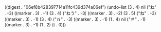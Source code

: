 
((digest . "06ef8b428397714a11fc439d374a06ef") (undo-list (3 . 4) nil ("ね" . -3) ((marker . 3) . -1) (3 . 4) ("ねう" . -3) ((marker . 3) . -2) (3 . 5) ("ね" . -3) ((marker . 3) . -1) (3 . 4) ("ｎ" . -3) ((marker . 3) . -1) (1 . 4) nil ("＃" . -1) ((marker . 3) . -1) (1 . 2) (t . 0)))
